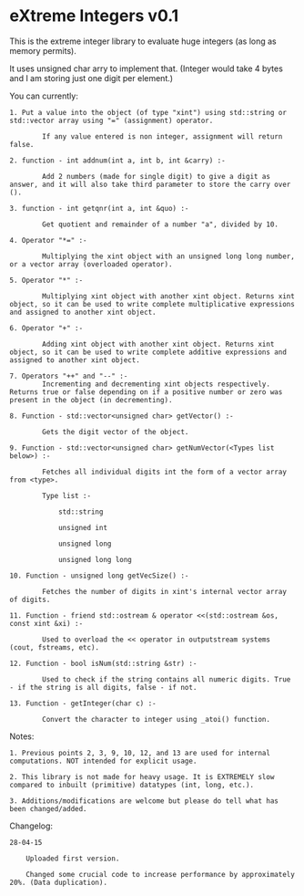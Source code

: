 # eXtreme Integers v0.1

This is the extreme integer library to evaluate huge integers (as long as memory permits).

It uses unsigned char arry to implement that. (Integer would take 4 bytes and I am storing just one digit per element.)

You can currently:

    1. Put a value into the object (of type "xint") using std::string or std::vector array using "=" (assignment) operator.

            If any value entered is non integer, assignment will return false.

    2. function - int addnum(int a, int b, int &carry) :-

            Add 2 numbers (made for single digit) to give a digit as answer, and it will also take third parameter to store the carry over ().

    3. function - int getqnr(int a, int &quo) :-

            Get quotient and remainder of a number "a", divided by 10.

    4. Operator "*=" :-

            Multiplying the xint object with an unsigned long long number, or a vector array (overloaded operator).

    5. Operator "*" :-

            Multiplying xint object with another xint object. Returns xint object, so it can be used to write complete multiplicative expressions and assigned to another xint object.

    6. Operator "+" :-

            Adding xint object with another xint object. Returns xint object, so it can be used to write complete additive expressions and assigned to another xint object.

    7. Operators "++" and "--" :-
            Incrementing and decrementing xint objects respectively. Returns true or false depending on if a positive number or zero was present in the object (in decrementing).

    8. Function - std::vector<unsigned char> getVector() :-

            Gets the digit vector of the object.

    9. Function - std::vector<unsigned char> getNumVector(<Types list below>) :-

            Fetches all individual digits int the form of a vector array from <type>.

            Type list :-

                std::string

                unsigned int

                unsigned long

                unsigned long long

    10. Function - unsigned long getVecSize() :-

            Fetches the number of digits in xint's internal vector array of digits.

    11. Function - friend std::ostream & operator <<(std::ostream &os, const xint &xi) :-

            Used to overload the << operator in outputstream systems (cout, fstreams, etc).

    12. Function - bool isNum(std::string &str) :-

            Used to check if the string contains all numeric digits. True - if the string is all digits, false - if not.

    13. Function - getInteger(char c) :-

            Convert the character to integer using _atoi() function.

Notes:

    1. Previous points 2, 3, 9, 10, 12, and 13 are used for internal computations. NOT intended for explicit usage.

    2. This library is not made for heavy usage. It is EXTREMELY slow compared to inbuilt (primitive) datatypes (int, long, etc.).

    3. Additions/modifications are welcome but please do tell what has been changed/added.

Changelog:

    28-04-15

        Uploaded first version.

        Changed some crucial code to increase performance by approximately 20%. (Data duplication).

